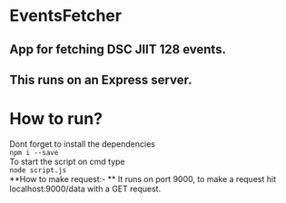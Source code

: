 # EventsFetcher
## App for fetching DSC JIIT 128 events.
## This runs on an Express server.

# How to run?  
Dont forget to install the dependencies  
`npm i --save`  
To start the script on cmd type  
`node script.js`  
**How to make request:- ** It runs on port 9000, to make a request hit localhost:9000/data with a GET request.
